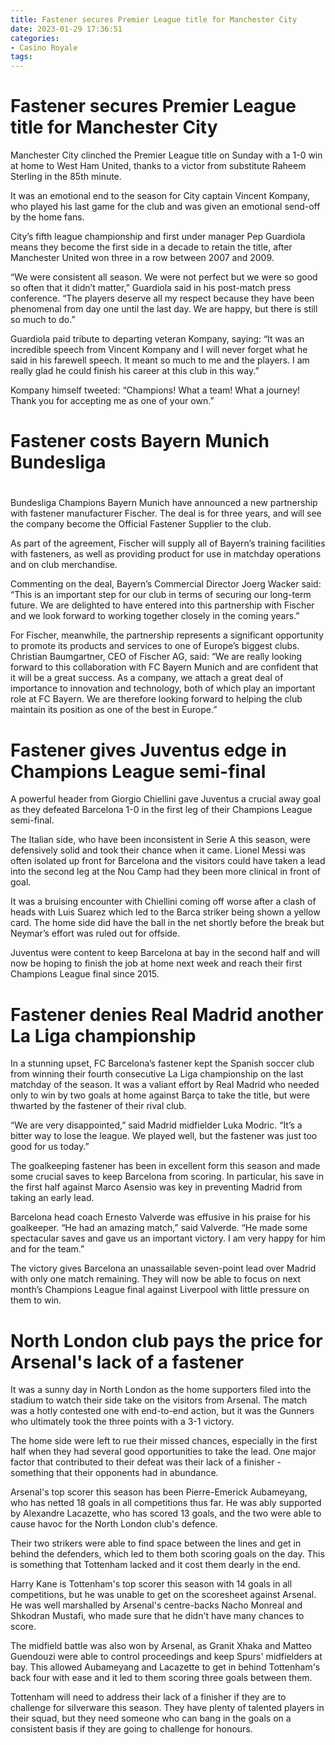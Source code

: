 ```yaml
---
title: Fastener secures Premier League title for Manchester City
date: 2023-01-29 17:36:51
categories:
- Casino Royale
tags:
---
```



#  Fastener secures Premier League title for Manchester City

Manchester City clinched the Premier League title on Sunday with a 1-0 win at home to West Ham United, thanks to a victor from substitute Raheem Sterling in the 85th minute.

It was an emotional end to the season for City captain Vincent Kompany, who played his last game for the club and was given an emotional send-off by the home fans.

City’s fifth league championship and first under manager Pep Guardiola means they become the first side in a decade to retain the title, after Manchester United won three in a row between 2007 and 2009.

“We were consistent all season. We were not perfect but we were so good so often that it didn’t matter,” Guardiola said in his post-match press conference. “The players deserve all my respect because they have been phenomenal from day one until the last day. We are happy, but there is still so much to do.”

Guardiola paid tribute to departing veteran Kompany, saying: “It was an incredible speech from Vincent Kompany and I will never forget what he said in his farewell speech. It meant so much to me and the players. I am really glad he could finish his career at this club in this way.”

Kompany himself tweeted: “Champions! What a team! What a journey! Thank you for accepting me as one of your own.”

#  Fastener costs Bayern Munich Bundesliga

#

Bundesliga Champions Bayern Munich have announced a new partnership with fastener manufacturer Fischer. The deal is for three years, and will see the company become the Official Fastener Supplier to the club.

As part of the agreement, Fischer will supply all of Bayern’s training facilities with fasteners, as well as providing product for use in matchday operations and on club merchandise.

Commenting on the deal, Bayern’s Commercial Director Joerg Wacker said: “This is an important step for our club in terms of securing our long-term future. We are delighted to have entered into this partnership with Fischer and we look forward to working together closely in the coming years.”

For Fischer, meanwhile, the partnership represents a significant opportunity to promote its products and services to one of Europe’s biggest clubs. Christian Baumgartner, CEO of Fischer AG, said: “We are really looking forward to this collaboration with FC Bayern Munich and are confident that it will be a great success. As a company, we attach a great deal of importance to innovation and technology, both of which play an important role at FC Bayern. We are therefore looking forward to helping the club maintain its position as one of the best in Europe.”

#  Fastener gives Juventus edge in Champions League semi-final

A powerful header from Giorgio Chiellini gave Juventus a crucial away goal as they defeated Barcelona 1-0 in the first leg of their Champions League semi-final.

The Italian side, who have been inconsistent in Serie A this season, were defensively solid and took their chance when it came. Lionel Messi was often isolated up front for Barcelona and the visitors could have taken a lead into the second leg at the Nou Camp had they been more clinical in front of goal.

It was a bruising encounter with Chiellini coming off worse after a clash of heads with Luis Suarez which led to the Barca striker being shown a yellow card. The home side did have the ball in the net shortly before the break but Neymar’s effort was ruled out for offside.

Juventus were content to keep Barcelona at bay in the second half and will now be hoping to finish the job at home next week and reach their first Champions League final since 2015.

#  Fastener denies Real Madrid another La Liga championship

In a stunning upset, FC Barcelona’s fastener kept the Spanish soccer club from winning their fourth consecutive La Liga championship on the last matchday of the season. It was a valiant effort by Real Madrid who needed only to win by two goals at home against Barça to take the title, but were thwarted by the fastener of their rival club.

“We are very disappointed,” said Madrid midfielder Luka Modric. “It’s a bitter way to lose the league. We played well, but the fastener was just too good for us today.”

The goalkeeping fastener has been in excellent form this season and made some crucial saves to keep Barcelona from scoring. In particular, his save in the first half against Marco Asensio was key in preventing Madrid from taking an early lead.

Barcelona head coach Ernesto Valverde was effusive in his praise for his goalkeeper. “He had an amazing match,” said Valverde. “He made some spectacular saves and gave us an important victory. I am very happy for him and for the team.”

The victory gives Barcelona an unassailable seven-point lead over Madrid with only one match remaining. They will now be able to focus on next month’s Champions League final against Liverpool with little pressure on them to win.

#  North London club pays the price for Arsenal's lack of a fastener

It was a sunny day in North London as the home supporters filed into the stadium to watch their side take on the visitors from Arsenal. The match was a hotly contested one with end-to-end action, but it was the Gunners who ultimately took the three points with a 3-1 victory.

The home side were left to rue their missed chances, especially in the first half when they had several good opportunities to take the lead. One major factor that contributed to their defeat was their lack of a finisher - something that their opponents had in abundance.

Arsenal's top scorer this season has been Pierre-Emerick Aubameyang, who has netted 18 goals in all competitions thus far. He was ably supported by Alexandre Lacazette, who has scored 13 goals, and the two were able to cause havoc for the North London club's defence.

Their two strikers were able to find space between the lines and get in behind the defenders, which led to them both scoring goals on the day. This is something that Tottenham lacked and it cost them dearly in the end.

Harry Kane is Tottenham's top scorer this season with 14 goals in all competitions, but he was unable to get on the scoresheet against Arsenal. He was well marshalled by Arsenal's centre-backs Nacho Monreal and Shkodran Mustafi, who made sure that he didn't have many chances to score.

The midfield battle was also won by Arsenal, as Granit Xhaka and Matteo Guendouzi were able to control proceedings and keep Spurs' midfielders at bay. This allowed Aubameyang and Lacazette to get in behind Tottenham's back four with ease and it led to them scoring three goals between them.

Tottenham will need to address their lack of a finisher if they are to challenge for silverware this season. They have plenty of talented players in their squad, but they need someone who can bang in the goals on a consistent basis if they are going to challenge for honours.